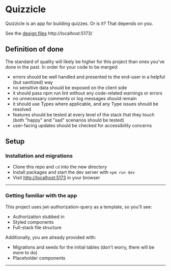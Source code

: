 # Quizzicle

Quizzicle is an app for building quizzes. Or is it? That depends on you.

See the [design files](https://www.figma.com/file/Pb1u7ar3ScfMNt2qBC7Sh1/Site-design?type=design&node-id=16%3A141&mode=design&t=YqkCq87VhzHyipiu-1)
http://localhost:5173/
## Definition of done

The standard of quality will likely be higher for this project than ones you've done in the past. In order for your code to be merged:
- errors should be well handled and presented to the end-user in a helpful (but sanitized) way
- no sensitive data should be exposed on the client side
- it should pass npm run lint without any code-related warnings or errors
- no unnecessary comments or log messages should remain
- it should use Types where applicable, and any Type issues should be resolved
- features should be tested at every level of the stack that they touch (both "happy" and "sad" scenarios should be tested)
- user-facing updates should be checked for accessibility concerns

## Setup

### Installation and migrations

- Clone this repo and `cd` into the new directory
- Install packages and start the dev server with `npm run dev`
- Visit [http://localhost:5173](http://localhost:5173) in your browser

---

### Getting familiar with the app

This project uses jwt-authorization-query as a template, so you'll see:
- Authorization stubbed in
- Styled components
- Full-stack file structure

Additionally, you are already provided with:
- Migrations and seeds for the initial tables (don't worry, there will be more to do)
- Placeholder components

---

